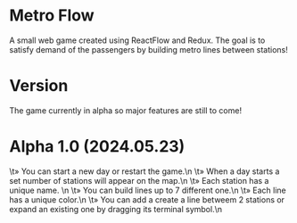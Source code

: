 # Metro Flow

A small web game created using ReactFlow and Redux. The goal is to satisfy demand of the passengers by building metro lines between stations! 

# Version

The game currently in alpha so major features are still to come!

# Alpha 1.0 (2024.05.23)
  \t» You can start a new day or restart the game.\n
  \t» When a day starts a set number of stations will appear on the map.\n
  \t» Each station has a unique name. \n
  \t» You can build lines up to 7 different one.\n
  \t» Each line has a unique color.\n
  \t» You can add a create a line betweem 2 stations or expand an existing one by dragging its terminal symbol.\n
